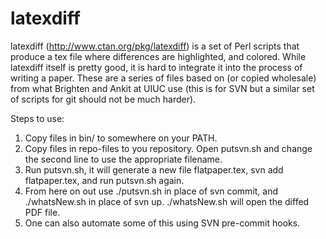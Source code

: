 latexdiff
=========

latexdiff (http://www.ctan.org/pkg/latexdiff) is a set of Perl scripts that produce a tex file where differences are highlighted, and
colored. While latexdiff itself is pretty good, it is hard to integrate it into the process of writing a paper. These are a series of files
based on (or copied wholesale) from what Brighten and Ankit at UIUC use (this is for SVN but a similar set of scripts for git should not be
much harder).

Steps to use:

1. Copy files in bin/ to somewhere on your PATH.
2. Copy files in repo-files to you repository. Open putsvn.sh and change the second line to use the appropriate filename.
3. Run putsvn.sh, it will generate a new file flatpaper.tex, svn add flatpaper.tex, and run putsvn.sh again.
4. From here on out use ./putsvn.sh in place of svn commit, and ./whatsNew.sh in place of svn up. ./whatsNew.sh will open the diffed PDF file.
5. One can also automate some of this using SVN pre-commit hooks.
